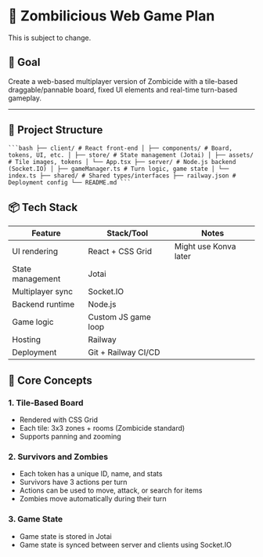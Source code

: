 # 🧟 Zombilicious Web Game Plan

This is subject to change.

## 🎯 Goal

Create a web-based multiplayer version of Zombicide with a tile-based draggable/pannable board, fixed UI elements and real-time turn-based gameplay.

---

## 📁 Project Structure

<pre><code>```bash ├── client/ # React front-end │ ├── components/ # Board, tokens, UI, etc. │ ├── store/ # State management (Jotai) │ ├── assets/ # Tile images, tokens │ └── App.tsx ├── server/ # Node.js backend (Socket.IO) │ ├── gameManager.ts # Turn logic, game state │ └── index.ts ├── shared/ # Shared types/interfaces ├── railway.json # Deployment config └── README.md ```</code></pre>

## 📦 Tech Stack

| Feature          | Stack/Tool          | Notes                 |
| ---------------- | ------------------- | --------------------- |
| UI rendering     | React + CSS Grid    | Might use Konva later |
| State management | Jotai               |
| Multiplayer sync | Socket.IO           |
| Backend runtime  | Node.js             |
| Game logic       | Custom JS game loop |
| Hosting          | Railway             |
| Deployment       | Git + Railway CI/CD |

## 🧠 Core Concepts

### 1. Tile-Based Board

- Rendered with CSS Grid
- Each tile: 3x3 zones + rooms (Zombicide standard)
- Supports panning and zooming

### 2. Survivors and Zombies

- Each token has a unique ID, name, and stats
- Survivors have 3 actions per turn
- Actions can be used to move, attack, or search for items
- Zombies move automatically during their turn

### 3. Game State

- Game state is stored in Jotai
- Game state is synced between server and clients using Socket.IO
